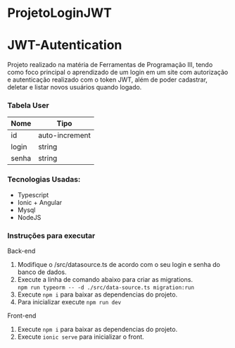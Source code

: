 # ProjetoLoginJWT

# JWT-Autentication

Projeto realizado na matéria de Ferramentas de Programação III, tendo como foco principal o aprendizado de um login em um site com autorização e autenticação realizado com o token JWT, além de poder cadastrar, deletar e listar novos usuários quando logado.

### Tabela User

| Nome | Tipo |
| --- | --- |
| id | auto-increment |
| login | string |
| senha | string |

### Tecnologias Usadas:

- Typescript
- Ionic + Angular
- Mysql
- NodeJS

### Instruções para executar

Back-end

1. Modifique o /src/datasource.ts de acordo com o seu login e senha do banco de dados.
2. Execute a linha de comando abaixo para criar as migrations.<br>
`npm run typeorm -- -d ./src/data-source.ts migration:run`
3. Execute `npm i` para baixar as dependencias do projeto.
4. Para inicializar execute `npm run dev`

Front-end

1. Execute `npm i` para baixar as dependencias do projeto.
2. Execute `ionic serve` para inicializar o front.
